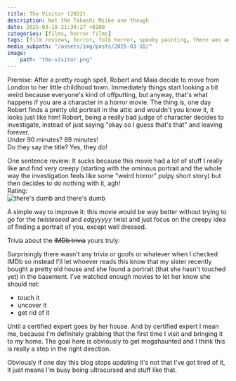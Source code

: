 ```yaml
---
title: The Visitor (2022)
description: Not the Takashi Miike one though
date: 2025-03-18 21:34:27 +0100
categories: [films, horror films]
tags: [film reviews, horror, folk horror, spooky painting, there was an attempt, they say the title]
media_subpath: "/assets/img/posts/2025-03-18/"
image:
    path: "the-visitor.png"
---
```

<span class="reviewsection">Premise:</span> After a pretty rough spell, Robert and Maia decide to move from London to her little childhood town. Immediately things start looking a bit weird because everyone's kind of offputting, but anyway, that's what happens if you are a character in a horror movie. The thing is, one day Robert finds a pretty old portrait in the attic and wouldn't you know it, it looks just like him! Robert, being a really bad judge of character decides to investigate, instead of just saying "okay so I guess that's that" and leaving forever.<br/>
<span class="reviewsection">Under 90 minutes?</span> 89 minutes!<br/>
<span class="reviewsection">Do they say the title?</span> Yes, they do!

<span class="reviewsection">One sentence review:</span> It sucks because this movie had a lot of stuff I really like and find very creepy (starting with the ominous portrait and the whole way the investigation feels like some "weird horror" pulpy short story) but then decides to do nothing with it, agh!<br/>
<span class="reviewsection">Rating:</span><br/>
![there's dumb and there's dumb](dumbanddumb.gif)

<span class="reviewsection">A simple way to improve it:</span> this movie would be way better without trying to go for the *twisteeeed* and *edgyyyyy* twist and just focus on the creepy idea of finding a portrait of you, except well dressed.

<span class="reviewsection">Trivia about the ~~IMDb trivia~~ yours truly:</span>

Surprisingly there wasn't any trivia or goofs or whatever when I checked IMDb so instead I'll let whoever reads this know that my sister recently bought a pretty old house and she found a portrait (that she hasn't touched yet) in the basement. I've watched enough movies to let her know she should not:
- touch it
- uncover it
- get rid of it

Until a certified expert goes by her house. And by certified expert I mean me, because I'm definitely grabbing that the first time I visit and bringing it to *my* home. The goal here is obviously to get megahaunted and I think this is really a step in the right direction.

Obviously if one day this blog stops updating it's not that I've got tired of it, it just means I'm busy being ultracursed and stuff like that.